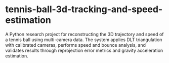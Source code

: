 # tennis-ball-3d-tracking-and-speed-estimation
A Python research project for reconstructing the 3D trajectory and speed of a tennis ball using multi-camera data. The system applies DLT triangulation with calibrated cameras, performs speed and bounce analysis, and validates results through reprojection error metrics and gravity acceleration estimation.
